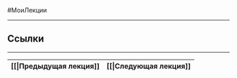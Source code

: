 #МоиЛекции 


---
## Ссылки


---

| [[\|Предыдущая лекция]] | [[\|Следующая лекция]] |
| ----------------------- | ---------------------- |

